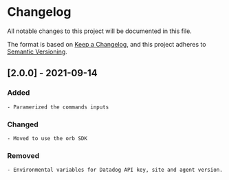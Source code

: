 # Changelog
All notable changes to this project will be documented in this file.

The format is based on [Keep a Changelog](https://keepachangelog.com/en/1.0.0/),
and this project adheres to [Semantic Versioning](https://semver.org/spec/v2.0.0.html).

## [2.0.0] - 2021-09-14
### Added
    - Paramerized the commands inputs
### Changed
    - Moved to use the orb SDK
### Removed
    - Environmental variables for Datadog API key, site and agent version.

<!-- ## [1.0.0] - YYYY-MM-DD
### Added
 - Initial Release
### Changed
 - Initial Release
### Removed
 - Initial Release


[1.0.0]: GITHUB TAG URL -->
